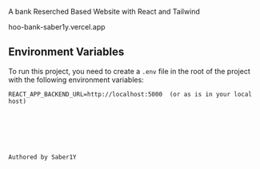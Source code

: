 A bank Reserched Based Website with React and Tailwind

hoo-bank-saber1y.vercel.app


## Environment Variables

To run this project, you need to create a `.env` file in the root of the project with the following environment variables:

```env
REACT_APP_BACKEND_URL=http://localhost:5000  (or as is in your local host)







Authored by Saber1Y
